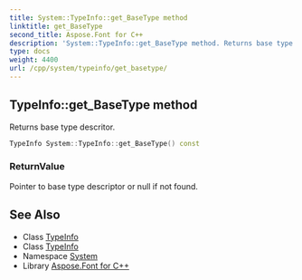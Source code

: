 ```yaml
---
title: System::TypeInfo::get_BaseType method
linktitle: get_BaseType
second_title: Aspose.Font for C++
description: 'System::TypeInfo::get_BaseType method. Returns base type descritor in C++.'
type: docs
weight: 4400
url: /cpp/system/typeinfo/get_basetype/
---
```

## TypeInfo::get_BaseType method


Returns base type descritor.

```cpp
TypeInfo System::TypeInfo::get_BaseType() const
```


### ReturnValue

Pointer to base type descriptor or null if not found.

## See Also

* Class [TypeInfo](../)
* Class [TypeInfo](../)
* Namespace [System](../../)
* Library [Aspose.Font for C++](../../../)
